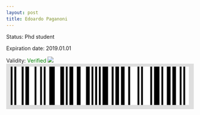 ```yaml
---
layout: post
title: Edoardo Paganoni
---
```


Status: Phd student

Expiration date: 2019.01.01

Validity: <font color="green"> Verified</font> 
![](/members/img/Edoardo_Paganoni.png)
![](/members/img/bar.png)
